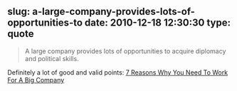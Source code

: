 slug: a-large-company-provides-lots-of-opportunities-to
date: 2010-12-18 12:30:30
type: quote
---

> A large company provides lots of opportunities to acquire diplomacy and political skills.

Definitely a lot of good and valid points: [7 Reasons Why You Need To Work For A Big Company](http://onstartups.com/tabid/3339/bid/33111/7-Reasons-Why-You-Need-To-Work-For-A-Big-Company.aspx)

